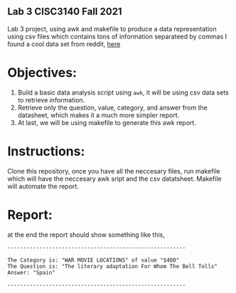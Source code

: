 ## Lab 3 CISC3140 Fall 2021
Lab 3 project, using awk and makefile to produce a data representation using csv files which contains tons of information separateed by commas
I found a cool data set from reddit, [here](https://www.reddit.com/r/datasets/comments/1uyd0t/200000_jeopardy_questions_in_a_json_file/)

# Objectives: 
1. Build a basic data analysis script using `awk`, it will be using csv data sets to retrieve information.
2. Retrieve only the question, value, category, and answer from the datasheet, which makes it a much more simpler report.
3. At last, we will be using makefile to generate this awk report.

# Instructions:
Clone this repository, once you have all the neccesary files, run makefile which will have the neccesary awk sript and the csv datatsheet. Makefile will automate the report.

# Report:
at the end the report should show something like this,
```
-------------------------------------------------------- 

The Category is: "WAR MOVIE LOCATIONS" of value "$400" 
The Question is: "The literary adaptation For Whom The Bell Tolls" 
Answer: "Spain"
 
-------------------------------------------------------- 
```
